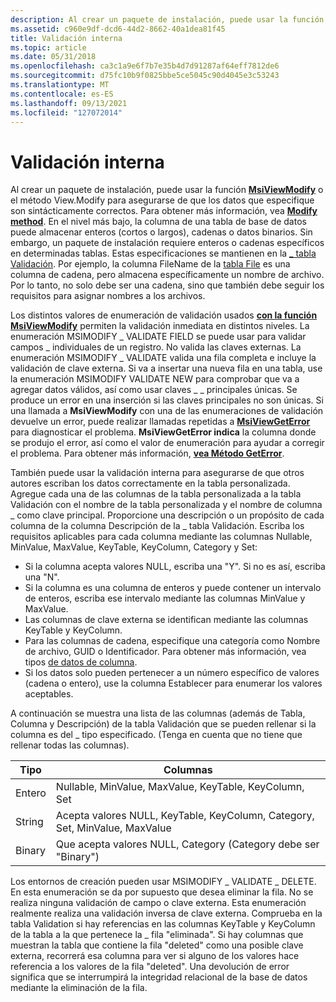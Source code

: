 ```yaml
---
description: Al crear un paquete de instalación, puede usar la función MsiViewModify o el método View.Modify para asegurarse de que los datos que especifique son sintácticamente correctos.
ms.assetid: c960e9df-dcd6-44d2-8662-40a1dea81f45
title: Validación interna
ms.topic: article
ms.date: 05/31/2018
ms.openlocfilehash: ca3c1a9e6f7b7e35b4d7d91287af64eff7812de6
ms.sourcegitcommit: d75fc10b9f0825bbe5ce5045c90d4045e3c53243
ms.translationtype: MT
ms.contentlocale: es-ES
ms.lasthandoff: 09/13/2021
ms.locfileid: "127072014"
---
```

# <a name="internal-validation"></a>Validación interna

Al crear un paquete de instalación, puede usar la función [**MsiViewModify**](/windows/desktop/api/Msiquery/nf-msiquery-msiviewmodify) o el método View.Modify para asegurarse de que los datos que especifique son sintácticamente correctos. Para obtener más información, vea [**Modify method**](view-modify.md). En el nivel más bajo, la columna de una tabla de base de datos puede almacenar enteros (cortos o largos), cadenas o datos binarios. Sin embargo, un paquete de instalación requiere enteros o cadenas específicos en determinadas tablas. Estas especificaciones se mantienen en la [ \_ tabla Validación](-validation-table.md). Por ejemplo, la columna FileName de la [tabla File](file-table.md) es una columna de cadena, pero almacena específicamente un nombre de archivo. Por lo tanto, no solo debe ser una cadena, sino que también debe seguir los requisitos para asignar nombres a los archivos.

Los distintos valores de enumeración de validación usados [**con la función MsiViewModify**](/windows/desktop/api/Msiquery/nf-msiquery-msiviewmodify) permiten la validación inmediata en distintos niveles. La enumeración MSIMODIFY \_ VALIDATE FIELD se puede usar para validar campos \_ individuales de un registro. No valida las claves externas. La enumeración MSIMODIFY \_ VALIDATE valida una fila completa e incluye la validación de clave externa. Si va a insertar una nueva fila en una tabla, use la enumeración MSIMODIFY VALIDATE NEW para comprobar que va a agregar datos válidos, así como usar claves \_ \_ principales únicas. Se produce un error en una inserción si las claves principales no son únicas. Si una llamada a **MsiViewModify** con una de las enumeraciones de validación devuelve un error, puede realizar llamadas repetidas a [**MsiViewGetError**](/windows/desktop/api/Msiquery/nf-msiquery-msiviewgeterrora) para diagnosticar el problema. **MsiViewGetError indica** la columna donde se produjo el error, así como el valor de enumeración para ayudar a corregir el problema. Para obtener más información, [**vea Método GetError**](view-geterror.md).

También puede usar la validación interna para asegurarse de que otros autores escriban los datos correctamente en la tabla personalizada. Agregue cada una de las columnas de la tabla personalizada a la tabla Validación con el nombre de la tabla personalizada y el nombre de columna \_ como clave principal. Proporcione una descripción o un propósito de cada columna de la columna Descripción de la \_ tabla Validación. Escriba los requisitos aplicables para cada columna mediante las columnas Nullable, MinValue, MaxValue, KeyTable, KeyColumn, Category y Set:

-   Si la columna acepta valores NULL, escriba una "Y". Si no es así, escriba una "N".
-   Si la columna es una columna de enteros y puede contener un intervalo de enteros, escriba ese intervalo mediante las columnas MinValue y MaxValue.
-   Las columnas de clave externa se identifican mediante las columnas KeyTable y KeyColumn.
-   Para las columnas de cadena, especifique una categoría como Nombre de archivo, GUID o Identificador. Para obtener más información, vea tipos [de datos de columna](column-data-types.md).
-   Si los datos solo pueden pertenecer a un número específico de valores (cadena o entero), use la columna Establecer para enumerar los valores aceptables.

A continuación se muestra una lista de las columnas (además de Tabla, Columna y Descripción) de la tabla Validación que se pueden rellenar si la columna es del \_ tipo especificado. (Tenga en cuenta que no tiene que rellenar todas las columnas).



| Tipo    | Columnas                                                          |
|---------|------------------------------------------------------------------|
| Entero | Nullable, MinValue, MaxValue, KeyTable, KeyColumn, Set           |
| String  | Acepta valores NULL, KeyTable, KeyColumn, Category, Set, MinValue, MaxValue |
| Binary  | Que acepta valores NULL, Category (Category debe ser "Binary")                   |



 

Los entornos de creación pueden usar MSIMODIFY \_ VALIDATE \_ DELETE. En esta enumeración se da por supuesto que desea eliminar la fila. No se realiza ninguna validación de campo o clave externa. Esta enumeración realmente realiza una validación inversa de clave externa. Comprueba en la tabla Validation si hay referencias en las columnas KeyTable y KeyColumn de la tabla a la que pertenece la \_ fila "eliminada". Si hay columnas que muestran la tabla que contiene la fila "deleted" como una posible clave externa, recorrerá esa columna para ver si alguno de los valores hace referencia a los valores de la fila "deleted". Una devolución de error significa que se interrumpirá la integridad relacional de la base de datos mediante la eliminación de la fila.

 

 



